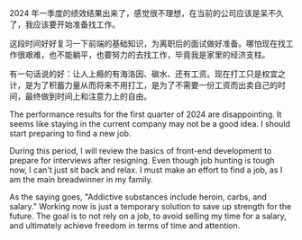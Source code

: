 2024 年一季度的绩效结果出来了，感觉很不理想，在当前的公司应该是呆不久了，我应该要开始准备找工作。

这段时间好好复习一下前端的基础知识，为离职后的面试做好准备。哪怕现在找工作很艰难，也不能躺平，也要努力的去找工作，毕竟我是家里的经济支柱。

有一句话说的好：让人上瘾的有海洛因、碳水、还有工资。现在打工只是权宜之计，是为了积蓄力量从而将来不用打工，是为了不需要一份工资而出卖自己的时间，最终做到时间上和注意力上的自由。

The performance results for the first quarter of 2024 are disappointing. It seems like staying in the current company may not be a good idea. I should start preparing to find a new job.

During this period, I will review the basics of front-end development to prepare for interviews after resigning. Even though job hunting is tough now, I can't just sit back and relax. I must make an effort to find a job, as I am the main breadwinner in my family.

As the saying goes, "Addictive substances include heroin, carbs, and salary." Working now is just a temporary solution to save up strength for the future. The goal is to not rely on a job, to avoid selling my time for a salary, and ultimately achieve freedom in terms of time and attention.
